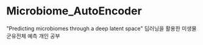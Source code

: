 # Microbiome_AutoEncoder
"Predicting microbiomes through a deep latent space" 딥러닝을 활용한 미생물군유전체 예측 개인 공부
